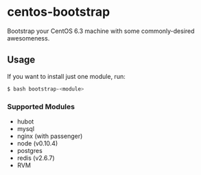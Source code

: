 # centos-bootstrap

Bootstrap your CentOS 6.3 machine with some commonly-desired awesomeness.

## Usage

If you want to install just one module, run:

```bash
$ bash bootstrap-<module>
```

### Supported Modules

* hubot
* mysql
* nginx (with passenger)
* node (v0.10.4)
* postgres
* redis (v2.6.7)
* RVM

